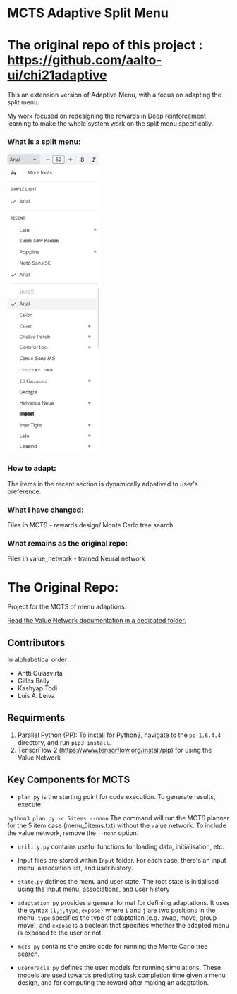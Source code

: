 # MCTS Adaptive Split Menu

# The original repo of this project : https://github.com/aalto-ui/chi21adaptive

This an extension version of Adaptive Menu, with a focus on adapting the split menu.

My work focused on redesigning the rewards in Deep reinforcement learning to make the whole system work on the split menu specifically.

### What is a split menu:
![Splitmenu](splitmenu.png)

### How to adapt:
The items in the recent section is dynamically adpatived to user's preference.

### What I have changed:
Files in MCTS - rewards design/ Monte Carlo tree search

### What remains as the original repo:
Files in value_network - trained Neural network


# The Original Repo:

Project for the MCTS of menu adaptions.

[Read the Value Network documentation in a dedicated folder.](./value_network/README.md)

## Contributors

In alphabetical order:

* Antti Oulasvirta
* Gilles Baily
* Kashyap Todi
* Luis A. Leiva

## Requirments

1. Parallel Python (PP): To install for Python3, navigate to the `pp-1.6.4.4` directory, and run `pip3 install`. 
2. TensorFlow 2 (https://www.tensorflow.org/install/pip) for using the Value Network

## Key Components for MCTS

* `plan.py` is the starting point for code execution. To generate results, execute:

```python3 plan.py -c 5items --nonn```
The command will run the MCTS planner for the 5 item case (menu_5items.txt) without the value network. To include the value network, remove the `--nonn` option.

* `utility.py` contains useful functions for loading data, initialisation, etc.

* Input files are stored within `Input` folder. For each case, there's an input menu, association list, and user history.

* `state.py` defines the menu and user state. The root state is initialised using the input menu, associations, and user history

* `adaptation.py` provides a general format for defining adaptations. It uses the syntax `(i,j,type,expose)` where `i` and `j` are two positions in the menu, `type` specifies the type of adaptation (e.g. swap, move, group move), and `expose` is a boolean that specifies whether the adapted menu is exposed to the user or not.

* `mcts.py` contains the entire code for running the Monte Carlo tree search.

* `useroracle.py` defines the user models for running simulations. These models are used towards predicting task completion time given a menu design, and for computing the reward after making an adaptation.

